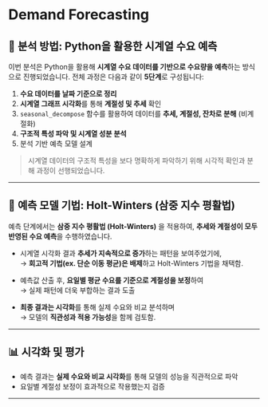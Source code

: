 # Demand Forecasting

## 📌 분석 방법: Python을 활용한 시계열 수요 예측

이번 분석은 Python을 활용해 **시계열 수요 데이터를 기반으로 수요량을 예측**하는 방식으로 진행되었습니다. 전체 과정은 다음과 같이 **5단계**로 구성됩니다:

1. **수요 데이터를 날짜 기준으로 정리**  
2. **시계열 그래프 시각화**를 통해 **계절성 및 추세** 확인  
3. `seasonal_decompose` 함수를 활용하여 데이터를 **추세, 계절성, 잔차로 분해** (비계절화)  
4. **구조적 특성 파악 및 시계열 성분 분석**  
5. 분석 기반 예측 모델 설계

> 시계열 데이터의 구조적 특성을 보다 명확하게 파악하기 위해 시각적 확인과 분해 과정이 선행되었습니다.

---

## 🧠 예측 모델 기법: Holt-Winters (삼중 지수 평활법)

예측 단계에서는 **삼중 지수 평활법 (Holt-Winters)** 을 적용하여, **추세와 계절성이 모두 반영된 수요 예측**을 수행하였습니다.

- 시계열 시각화 결과 **추세가 지속적으로 증가**하는 패턴을 보여주었기에,  
  → **회고적 기법(ex. 단순 이동 평균)은 배제**하고 Holt-Winters 기법을 채택함.

- 예측값 산출 후, **요일별 평균 수요를 기준으로 계절성을 보정**하여  
  → 실제 패턴에 더욱 부합하는 결과 도출

- **최종 결과는 시각화**를 통해 실제 수요와 비교 분석하며  
  → 모델의 **직관성과 적용 가능성**을 함께 검토함.

---

## 📊 시각화 및 평가

- 예측 결과는 **실제 수요와 비교 시각화**를 통해 모델의 성능을 직관적으로 파악  
- 요일별 계절성 보정이 효과적으로 작용했는지 검증

---


